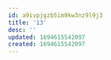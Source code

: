 ```yaml
---
id: a9ivpjgzb5im9kw3nz9l9j3
title: '13'
desc: ''
updated: 1694615542097
created: 1694615542097
---
```

